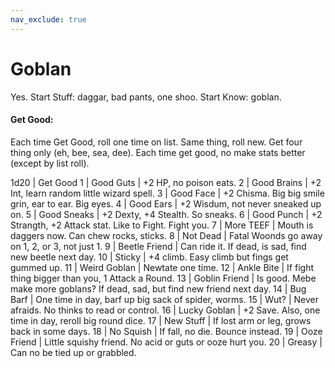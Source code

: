 ```yaml
---
nav_exclude: true
---
```


# Goblan

Yes.
Start Stuff: daggar, bad pants, one shoo.
Start Know: goblan.

#### Get Good:

Each time Get Good, roll one time on list. Same thing, roll new.
Get four thing only (eh, bee, sea, dee). Each time get good, no
make stats better (except by list roll).

1d20 | Get Good
1 | Good Guts | +2 HP, no poison eats.
2 | Good Brains | +2 Int, learn random little wizard spell.
3 | Good Face | +2 Chisma. Big big smile grin, ear to ear. Big eyes.
4 | Good Ears | +2 Wisdum, not never sneaked up on.
5 | Good Sneaks | +2 Dexty, +4 Stealth. So sneaks.
6 | Good Punch | +2 Strangth, +2 Attack stat. Like to Fight. Fight you.
7 | More TEEF | Mouth is daggers now. Can chew rocks, sticks.
8 | Not Dead | Fatal Woonds go away on 1, 2, or 3, not just 1.
9 | Beetle Friend | Can ride it. If dead, is sad, find new beetle next day.
10 | Sticky | +4 climb. Easy climb but fings get gummed up.
11 | Weird Goblan | Newtate one time.
12 | Ankle Bite | If fight thing bigger than you, 1 Attack a Round.
13 | Goblin Friend | Is good. Mebe make more goblans? If dead, sad, but find new friend next day.
14 | Bug Barf | One time in day, barf up big sack of spider, worms.
15 | Wut? | Never afraids. No thinks to read or control.
16 | Lucky Goblan | +2 Save. Also, one time in day, reroll big round dice.
17 | New Stuff | If lost arm or leg, grows back in some days.
18 | No Squish | If fall, no die. Bounce instead.
19 | Ooze Friend | Little squishy friend. No acid or guts or ooze hurt you.
20 | Greasy | Can no be tied up or grabbled.
